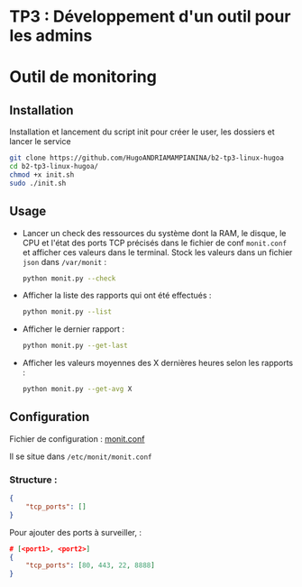# TP3 : Développement d'un outil pour les admins

# Outil de monitoring

## Installation

Installation et lancement du script init pour créer le user, les dossiers et lancer le service
```bash
git clone https://github.com/HugoANDRIAMAMPIANINA/b2-tp3-linux-hugoa
cd b2-tp3-linux-hugoa/
chmod +x init.sh
sudo ./init.sh
```

## Usage

- Lancer un check des ressources du système dont la RAM, le disque, le CPU et l'état des ports TCP précisés dans le fichier de conf `monit.conf` et afficher ces valeurs dans le terminal. Stock les valeurs dans un fichier `json` dans `/var/monit` :
    ```bash
    python monit.py --check
    ```
- Afficher la liste des rapports qui ont été effectués :
    ```bash
    python monit.py --list
    ```
- Afficher le dernier rapport :
    ```bash
    python monit.py --get-last
    ```
- Afficher les valeurs moyennes des X dernières heures selon les rapports :
    ```bash
    python monit.py --get-avg X
    ```

## Configuration

Fichier de configuration : [monit.conf](/conf/monit.conf)

Il se situe dans `/etc/monit/monit.conf`

### Structure :

```json
{
    "tcp_ports": []
}
```

Pour ajouter des ports à surveiller,  : 

```json
# [<port1>, <port2>]
{
    "tcp_ports": [80, 443, 22, 8888]
}
```